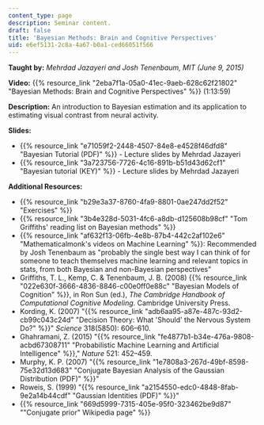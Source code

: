 ```yaml
---
content_type: page
description: Seminar content.
draft: false
title: 'Bayesian Methods: Brain and Cognitive Perspectives'
uid: e6ef5131-2c8a-4a67-b0a1-ced66051f566
---
```

**Taught by:** *Mehrdad Jazayeri and Josh Tenenbaum, MIT (June 9, 2015)*

**Video:** {{% resource_link "2eba7f1a-05a0-41ec-9aeb-628c62f21802" "Bayesian Methods: Brain and Cognitive Perspectives" %}} (1:13:59)

**Description:** An introduction to Bayesian estimation and its application to estimating visual contrast from neural activity.

**Slides:**

- {{% resource_link "e71059f2-2448-4507-84e8-e4528f46dfd8" "Bayesian Tutorial (PDF)" %}} - Lecture slides by Mehrdad Jazayeri 
- {{% resource_link "3a723756-7726-4c16-891b-b51d43d62cf1" "Bayesian tutorial (KEY)" %}} - Lecture slides by Mehrdad Jazayeri 

**Additional Resources:**

- {{% resource_link "b29e3a37-8760-4fa9-8801-0ae247dd2f52" "Exercises" %}}
- {{% resource_link "3b4e328d-5031-4fc6-a8db-d125608b98cf" "Tom Griffiths' reading list on Bayesian methods" %}}
- {{% resource_link "af632f13-06fb-4e8b-87b4-442c2af102e6" "Mathematicalmonk's videos on Machine Learning" %}}: Recommended by Josh Tenenbaum as "probably the single best way I can think of for someone to teach themselves machine learning and relevant topics in stats, from both Bayesian and non-Bayesian perspectives"
- Griffiths, T. L., Kemp, C. & Tenenbaum, J. B. (2008) {{% resource_link "022e630f-3666-4836-8846-c00e0ff0e88c" "Bayesian Models of Cognition" %}}, in Ron Sun (ed.), *The Cambridge Handbook of Computational Cognitive Modeling*. Cambridge University Press.
- Kording, K. (2007) "{{% resource_link "adb6aa95-a87e-487c-93d2-cb99c043c24d" "Decision Theory: What 'Should' the Nervous System Do?" %}}" *Science* 318(5850): 606–610.
- Ghahramani, Z. (2015) "{{% resource_link "fe4877b1-b34e-476a-9808-acbd67308711" "Probabilistic Machine Learning and Artificial Intelligence" %}}," *Nature* 521: 452–459.
- Murphy, K. P. (2007) "{{% resource_link "1e7808a3-267d-49bf-8598-75e32d13d683" "Conjugate Bayesian Analysis of the Gaussian Distribution (PDF)" %}}"
- Roweis, S. (1999) "{{% resource_link "a2154550-edc0-4848-8fab-9e2a14b44cdf" "Gaussian Identities (PDF)" %}}"
- {{% resource_link "669d5999-7315-405e-95f0-323462be9d87" "\"Conjugate prior\" Wikipedia page" %}}